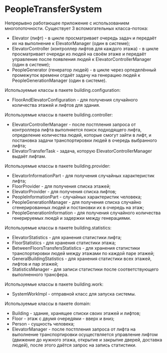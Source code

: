 # PeopleTransferSystem

Непрерывно работающее приложение с использованием многопоточности.
Существует 3 вспомогательных класса-потока:
- Elevator (лифт) - в цикле просматривает очередь задач и передаёт их на выполнение к ElevatorManager (один в системе);
- ElevatorController (контроллер лифтов для каждого этажа) - в цикле просматривает очереди из людей на своём этаже
и передаёт управление после появления людей к ElevatorControllerManager (один в системе);
- PeopleGenerator (генератор людей) - в цикле через орпеделённый промежуток времени отдаёт задачу на генерацию людей
к PeopleGenerationManager (один в системе).

Используемые классы в пакете building.configuration:
- FloorAndElevatorConfiguration - для получения случайного количества этажей и лифтов для здания.

Используемые классы в пакете building.controller:
- ElevatorControllerManager - после постпления запроса от контроллера лифта выполняется поиск подходящего лифта, 
определение количества людей, которые смогут зайти в лифт, и постановка задачи транспортировки людей в очередь
выбранного лифта;
- ElevatorTransferTask - задача, которую ElevatorControllerManager выдаёт лифтам.

Используемые классы в пакете building.provider:
- ElevatorInformationPart - для получения случайных характеристик лифта;
- FloorProvider - для получения списка этажей;
- ElevatorProvider - для получения списка лифтов;
- PeopleInformationPart - случайных характеристик человека;
- PeopleGenerationManager - для получения списка случайно сгенерированных людей и постановки их в очередь на этаж;
- PeopleGenerationInformation - для получения случайного количества генерируемых люедй и задержки между генерациями.

Используемые классы в пакете building.statistics:
- ElevatorStatistics - для хранения статистики лифта;
- FloorStatistics - для хранения статистики этажа;
- BetweenFloorsTransfersStatistics - для хранения статистики транспортировки людей между этажами по каждой паре этажей;
- GeneralBuildingStatistics - для хранения статистики всех этажей, лифтов и пар этажей;
- StatisticsManager - для записи статистики после соответствующего выполненного трансфера.

Используемые классы в пакете building.work:
- SystemWorkImpl - отправной класс для запуска системы.

Используемые классы в пакете domain:
- Building - здание, хранящее списки своих этажей и лифтов;
- Floor - этаж с двумя очередями - вверх и  вниз;
- Person - сущность человека;
- ElevatorManager - после постпления запроса от лифта на выполнение транспортировки осуществляется управление лифтом
(движение до нужного этажа, открытие и закрытие дверей, доставка людей), после этого даётся запрос на запись статистики.
